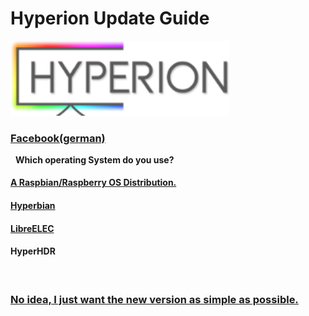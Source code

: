 
# Hyperion Update Guide

<a href="https://github.com/hyperion-project/hyperion.ng"><img src="pictures/logo.png" width="350" alt="github hyperion logo"></a>

### [Facebook(german)](https://www.facebook.com/groups/225936378426653/?ref=share) 


&nbsp;
**Which operating System do you use?**

#### [A Raspbian/Raspberry OS Distribution.](/txt/raspbian.md#raspbian) 

#### [Hyperbian](/txt/hyperbian.md#pick-your-system)

#### [LibreELEC](/txt/libreelec.md#updating-libreelec)

#### HyperHDR


&nbsp;

### [No idea, I just want the new version as simple as possible.](/txt/hyperbian.md#Hyperbian) 
